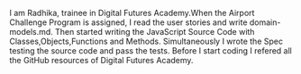 I am Radhika, trainee in Digital Futures Academy.When the Airport Challenge Program is assigned,
I read the user stories and write domain-models.md.
Then started writing the JavaScript Source Code with Classes,Objects,Functions and Methods.
Simultaneously I wrote the Spec testing the source code and pass the tests.
Before I start coding I refered all the GitHub resources of Digital Futures Academy.